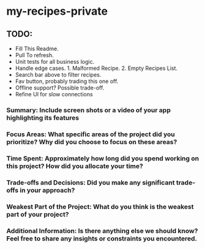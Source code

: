 # my-recipes-private

## TODO: 
* Fill This Readme.
* Pull To refresh.
* Unit tests for all business logic.
* Handle edge cases. 1. Malformed Recipe. 2. Empty Recipes List.
* Search bar above to filter recipes.
* Fav button, probably trading this one off.
* Offline support? Possible trade-off.
* Refine UI for slow connections

### Summary: Include screen shots or a video of your app highlighting its features

### Focus Areas: What specific areas of the project did you prioritize? Why did you choose to focus on these areas?

### Time Spent: Approximately how long did you spend working on this project? How did you allocate your time?

### Trade-offs and Decisions: Did you make any significant trade-offs in your approach?

### Weakest Part of the Project: What do you think is the weakest part of your project?

### Additional Information: Is there anything else we should know? Feel free to share any insights or constraints you encountered.

